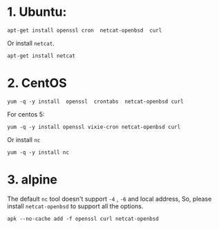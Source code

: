# 1. Ubuntu:

```
apt-get install openssl cron  netcat-openbsd  curl
```

Or install `netcat`.
```
apt-get install netcat
```


# 2. CentOS

```
yum -q -y install  openssl  crontabs  netcat-openbsd curl
```
For centos 5:

```
yum -q -y install openssl vixie-cron netcat-openbsd curl
```

Or install `nc`
```
yum -q -y install nc
```

# 3. alpine

The default `nc` tool doesn't support `-4` , `-6` and local address, So, please install `netcat-openbsd` to support all the options.

```
apk --no-cache add -f openssl curl netcat-openbsd
```

